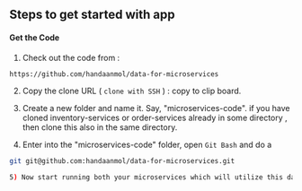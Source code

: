 ## Steps to get started with app

#### Get the Code
1) Check out the code from :

```sh
https://github.com/handaanmol/data-for-microservices
```

2) Copy the clone URL ( `clone with SSH` ) : copy to clip board.

3) Create a new folder and name it. Say, "microservices-code". if you have cloned inventory-services or order-services already in some directory , then clone this also in the same directory.

4) Enter into the "microservices-code" folder, open `Git Bash` and do a

```sh
git git@github.com:handaanmol/data-for-microservices.git

5) Now start running both your microservices which will utilize this data
